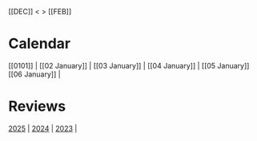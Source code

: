 
[[DEC]] < > [[FEB]]

# Calendar

[[0101]] | [[02 January]] | [[03 January]] |  [[04 January]] | [[05 January]]
[[06 January]] |
# Reviews

[2025](2025-Jan.md) | [2024](2024-Jan.md) | [2023](2023-Jan.md) | 
